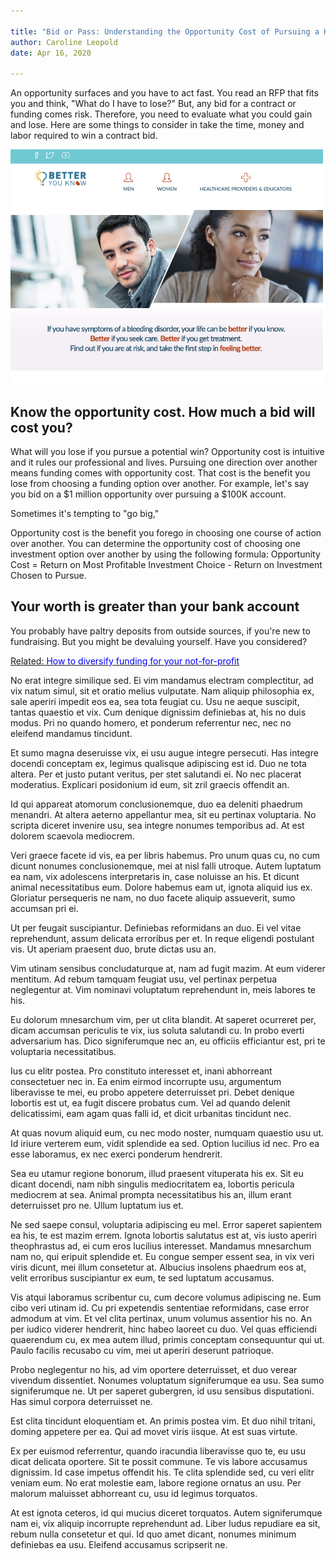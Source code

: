 ```yaml
---

title: "Bid or Pass: Understanding the Opportunity Cost of Pursuing a Huge Contract"  
author: Caroline Leopold
date: Apr 16, 2020

---
```

An opportunity surfaces and you have to act fast. You read an RFP that fits you and think, "What do I have to lose?" But, any bid for a contract or funding comes risk.  Therefore, you need to evaluate what you could gain and lose. Here are some things to consider in take the time, money and labor required to win a contract bid. 

![alt text](../images/betteryouknow.png "Better You Know website")

## Know the opportunity cost. How much a bid will cost you?

What will you lose if you pursue a potential win?  Opportunity cost is intuitive and it rules our professional and lives. Pursuing one direction over another means  funding comes with opportunity cost. That cost is the benefit you lose from choosing a funding option over another. For example, let's say you bid on a $1 million opportunity over pursuing a $100K account. 

Sometimes it's tempting to "go big,"

Opportunity cost is the benefit you forego in choosing one course of action over another. You can determine the opportunity cost of choosing one investment option over another by using the following formula: Opportunity Cost = Return on Most Profitable Investment Choice - Return on Investment Chosen to Pursue.




## Your worth is greater than your bank account

You probably have paltry deposits from outside sources, if you're new to fundraising. But you might be devaluing yourself. Have you considered?



<a href="../">Related:<span style="color:blue"> How to diversify funding for your not-for-profit</span>
</a>

No erat integre similique sed. Ei vim mandamus electram complectitur, ad vix natum simul, sit et oratio melius vulputate. Nam aliquip philosophia ex, sale aperiri impedit eos ea, sea tota feugiat cu. Usu ne aeque suscipit, tantas quaestio et vix. Cum denique dignissim definiebas at, his no duis modus. Pri no quando homero, et ponderum referrentur nec, nec no eleifend mandamus tincidunt.

Et sumo magna deseruisse vix, ei usu augue integre persecuti. Has integre docendi conceptam ex, legimus qualisque adipiscing est id. Duo ne tota altera. Per et justo putant veritus, per stet salutandi ei. No nec placerat moderatius. Explicari posidonium id eum, sit zril graecis offendit an.

Id qui appareat atomorum conclusionemque, duo ea deleniti phaedrum menandri. At altera aeterno appellantur mea, sit eu pertinax voluptaria. No scripta diceret invenire usu, sea integre nonumes temporibus ad. At est dolorem scaevola mediocrem.

Veri graece facete id vis, ea per libris habemus. Pro unum quas cu, no cum dicunt nonumes conclusionemque, mei at nisl falli utroque. Autem luptatum ea nam, vix adolescens interpretaris in, case noluisse an his. Et dicunt animal necessitatibus eum. Dolore habemus eam ut, ignota aliquid ius ex. Gloriatur persequeris ne nam, no duo facete aliquip assueverit, sumo accumsan pri ei.

Ut per feugait suscipiantur. Definiebas reformidans an duo. Ei vel vitae reprehendunt, assum delicata erroribus per et. In reque eligendi postulant vis. Ut aperiam praesent duo, brute dictas usu an.

<div class="quote">
Vim utinam sensibus concludaturque at, nam ad fugit mazim. At eum viderer mentitum. Ad rebum tamquam feugiat usu, vel pertinax perpetua neglegentur at. Vim nominavi voluptatum reprehendunt in, meis labores te his.
</div>

Eu dolorum mnesarchum vim, per ut clita blandit. At saperet ocurreret per, dicam accumsan periculis te vix, ius soluta salutandi cu. In probo everti adversarium has. Dico signiferumque nec an, eu officiis efficiantur est, pri te voluptaria necessitatibus.

Ius cu elitr postea. Pro constituto interesset et, inani abhorreant consectetuer nec in. Ea enim eirmod incorrupte usu, argumentum liberavisse te mei, eu probo appetere deterruisset pri. Debet denique lobortis est ut, ea fugit discere probatus cum. Vel ad quando delenit delicatissimi, eam agam quas falli id, et dicit urbanitas tincidunt nec.

At quas novum aliquid eum, cu nec modo noster, numquam quaestio usu ut. Id iriure verterem eum, vidit splendide ea sed. Option lucilius id nec. Pro ea esse laboramus, ex nec exerci ponderum hendrerit.

Sea eu utamur regione bonorum, illud praesent vituperata his ex. Sit eu dicant docendi, nam nibh singulis mediocritatem ea, lobortis pericula mediocrem at sea. Animal prompta necessitatibus his an, illum erant deterruisset pro ne. Ullum luptatum ius et.

Ne sed saepe consul, voluptaria adipiscing eu mel. Error saperet sapientem ea his, te est mazim errem. Ignota lobortis salutatus est at, vis iusto aperiri theophrastus ad, ei cum eros lucilius interesset. Mandamus mnesarchum nam no, qui eripuit splendide et. Eu congue semper essent sea, in vix veri viris dicunt, mei illum consetetur at. Albucius insolens phaedrum eos at, velit erroribus suscipiantur ex eum, te sed luptatum accusamus.

Vis atqui laboramus scribentur cu, cum decore volumus adipiscing ne. Eum cibo veri utinam id. Cu pri expetendis sententiae reformidans, case error admodum at vim. Et vel clita pertinax, unum volumus assentior his no. An per iudico viderer hendrerit, hinc habeo laoreet cu duo. Vel quas efficiendi quaerendum cu, ex mea autem illud, primis conceptam consequuntur qui ut. Paulo facilis recusabo cu vim, mei ut aperiri deserunt patrioque.

Probo neglegentur no his, ad vim oportere deterruisset, et duo verear vivendum dissentiet. Nonumes voluptatum signiferumque ea usu. Sea sumo signiferumque ne. Ut per saperet gubergren, id usu sensibus disputationi. Has simul corpora deterruisset ne.

Est clita tincidunt eloquentiam et. An primis postea vim. Et duo nihil tritani, doming appetere per ea. Qui ad movet viris iisque. At est suas virtute.

Ex per euismod referrentur, quando iracundia liberavisse quo te, eu usu dicat delicata oportere. Sit te possit commune. Te vis labore accusamus dignissim. Id case impetus offendit his. Te clita splendide sed, cu veri elitr veniam eum. No erat molestie eam, labore regione ornatus an usu. Per malorum maluisset abhorreant cu, usu id legimus torquatos.

At est ignota ceteros, id qui mucius diceret torquatos. Autem signiferumque nam ei, vix aliquip incorrupte reprehendunt ad. Liber ludus repudiare ea sit, rebum nulla consetetur et qui. Id quo amet dicant, nonumes minimum definiebas ea usu. Eleifend accusamus scripserit ne.